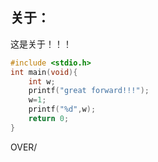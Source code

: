 ## 关于：
这是关于！！！
```c
#include <stdio.h>
int main(void){
    int w;
    printf("great forward!!!");
    w=1;
    printf("%d",w);
    return 0;
}
```
OVER/
